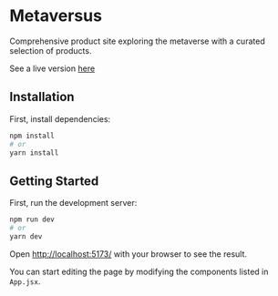 # Metaversus

Comprehensive product site exploring the metaverse with a curated selection of products.

See a live version [here](https://metaverse-madness.tech)

## Installation

First, install dependencies:

```bash
npm install
# or
yarn install
```

## Getting Started

First, run the development server:

```bash
npm run dev
# or
yarn dev
```

Open [http://localhost:5173/](http://localhost:5173/) with your browser to see the result.

You can start editing the page by modifying the components listed in `App.jsx`.
